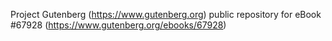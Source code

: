 Project Gutenberg (https://www.gutenberg.org) public repository for
eBook #67928 (https://www.gutenberg.org/ebooks/67928)

